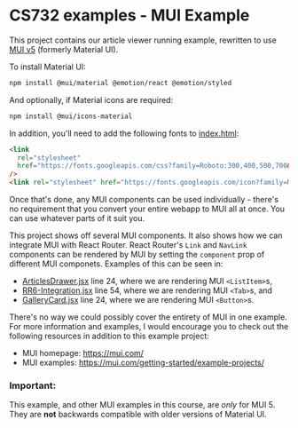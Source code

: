 # CS732 examples - MUI Example

This project contains our article viewer running example, rewritten to use [MUI v5](https://mui.com/) (formerly Material UI).

To install Material UI:

```sh
npm install @mui/material @emotion/react @emotion/styled
```

And optionally, if Material icons are required:

```sh
npm install @mui/icons-material
```

In addition, you'll need to add the following fonts to [index.html](./public/index.html):

```html
<link
  rel="stylesheet"
  href="https://fonts.googleapis.com/css?family=Roboto:300,400,500,700&display=swap"
/>
<link rel="stylesheet" href="https://fonts.googleapis.com/icon?family=Material+Icons" />
```

Once that's done, any MUI components can be used individually - there's no requirement that you convert your entire webapp to MUI all at once. You can use whatever parts of it suit you.

This project shows off several MUI components. It also shows how we can integrate MUI with React Router. React Router's `Link` and `NavLink` components can be rendered by MUI by setting the `component` prop of different MUI componets. Examples of this can be seen in:

- [ArticlesDrawer.jsx](./src/ArticlesDrawer.jsx) line 24, where we are rendering MUI `<ListItem>`s,
- [RR6-Integration.jsx](./src/RR6-Integration.jsx) line 54, where we are rendering MUI `<Tab>`s, and
- [GalleryCard.jsx](./src/GalleryCard.jsx) line 24, where we are rendering MUI `<Button>`s.

There's no way we could possibly cover the entirety of MUI in one example. For more information and examples, I would encourage you to check out the following resources in addition to this example project:

- MUI homepage: <https://mui.com/>
- MUI examples: <https://mui.com/getting-started/example-projects/>

### Important:

This example, and other MUI examples in this course, are _only_ for MUI 5. They are **not** backwards compatible with older versions of Material UI.
